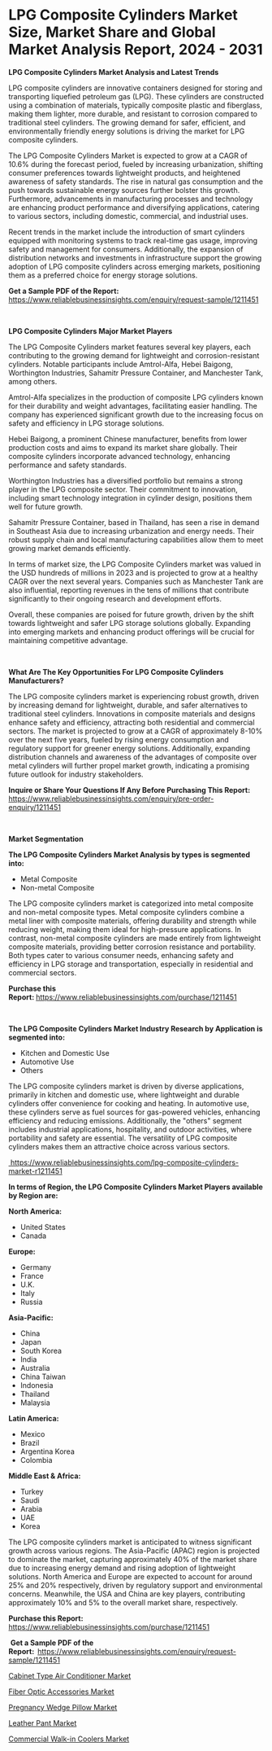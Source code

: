 <p><h1>LPG Composite Cylinders Market Size, Market Share and Global Market Analysis Report, 2024 - 2031</h1></p><p><strong>LPG Composite Cylinders Market Analysis and Latest Trends</strong></p>
<p><p>LPG composite cylinders are innovative containers designed for storing and transporting liquefied petroleum gas (LPG). These cylinders are constructed using a combination of materials, typically composite plastic and fiberglass, making them lighter, more durable, and resistant to corrosion compared to traditional steel cylinders. The growing demand for safer, efficient, and environmentally friendly energy solutions is driving the market for LPG composite cylinders.</p><p>The LPG Composite Cylinders Market is expected to grow at a CAGR of 10.6% during the forecast period, fueled by increasing urbanization, shifting consumer preferences towards lightweight products, and heightened awareness of safety standards. The rise in natural gas consumption and the push towards sustainable energy sources further bolster this growth. Furthermore, advancements in manufacturing processes and technology are enhancing product performance and diversifying applications, catering to various sectors, including domestic, commercial, and industrial uses.</p><p>Recent trends in the market include the introduction of smart cylinders equipped with monitoring systems to track real-time gas usage, improving safety and management for consumers. Additionally, the expansion of distribution networks and investments in infrastructure support the growing adoption of LPG composite cylinders across emerging markets, positioning them as a preferred choice for energy storage solutions.</p></p>
<p><strong>Get a Sample PDF of the Report:&nbsp;</strong> <a href="https://www.reliablebusinessinsights.com/enquiry/request-sample/1211451?utm_campaign=97&utm_medium=2&utm_source=Github&utm_content=ia&utm_term=17122024&utm_id=lpg-composite-cylinders">https://www.reliablebusinessinsights.com/enquiry/request-sample/1211451</a></p>
<p>&nbsp;</p>
<p><strong>LPG Composite Cylinders Major Market Players</strong></p>
<p><p>The LPG Composite Cylinders market features several key players, each contributing to the growing demand for lightweight and corrosion-resistant cylinders. Notable participants include Amtrol-Alfa, Hebei Baigong, Worthington Industries, Sahamitr Pressure Container, and Manchester Tank, among others.</p><p>Amtrol-Alfa specializes in the production of composite LPG cylinders known for their durability and weight advantages, facilitating easier handling. The company has experienced significant growth due to the increasing focus on safety and efficiency in LPG storage solutions. </p><p>Hebei Baigong, a prominent Chinese manufacturer, benefits from lower production costs and aims to expand its market share globally. Their composite cylinders incorporate advanced technology, enhancing performance and safety standards.</p><p>Worthington Industries has a diversified portfolio but remains a strong player in the LPG composite sector. Their commitment to innovation, including smart technology integration in cylinder design, positions them well for future growth. </p><p>Sahamitr Pressure Container, based in Thailand, has seen a rise in demand in Southeast Asia due to increasing urbanization and energy needs. Their robust supply chain and local manufacturing capabilities allow them to meet growing market demands efficiently.</p><p>In terms of market size, the LPG Composite Cylinders market was valued in the USD hundreds of millions in 2023 and is projected to grow at a healthy CAGR over the next several years. Companies such as Manchester Tank are also influential, reporting revenues in the tens of millions that contribute significantly to their ongoing research and development efforts.</p><p>Overall, these companies are poised for future growth, driven by the shift towards lightweight and safer LPG storage solutions globally. Expanding into emerging markets and enhancing product offerings will be crucial for maintaining competitive advantage.</p></p>
<p>&nbsp;</p>
<p><strong>What Are The Key Opportunities For LPG Composite Cylinders Manufacturers?</strong></p>
<p><p>The LPG composite cylinders market is experiencing robust growth, driven by increasing demand for lightweight, durable, and safer alternatives to traditional steel cylinders. Innovations in composite materials and designs enhance safety and efficiency, attracting both residential and commercial sectors. The market is projected to grow at a CAGR of approximately 8-10% over the next five years, fueled by rising energy consumption and regulatory support for greener energy solutions. Additionally, expanding distribution channels and awareness of the advantages of composite over metal cylinders will further propel market growth, indicating a promising future outlook for industry stakeholders.</p></p>
<p><strong>Inquire or Share Your Questions If Any Before Purchasing This Report:</strong> <a href="https://www.reliablebusinessinsights.com/enquiry/pre-order-enquiry/1211451?utm_campaign=97&utm_medium=2&utm_source=Github&utm_content=ia&utm_term=17122024&utm_id=lpg-composite-cylinders">https://www.reliablebusinessinsights.com/enquiry/pre-order-enquiry/1211451</a></p>
<p>&nbsp;</p>
<p><strong>Market Segmentation</strong></p>
<p><strong>The LPG Composite Cylinders Market Analysis by types is segmented into:</strong></p>
<p><ul><li>Metal Composite</li><li>Non-metal Composite</li></ul></p>
<p><p>The LPG composite cylinders market is categorized into metal composite and non-metal composite types. Metal composite cylinders combine a metal liner with composite materials, offering durability and strength while reducing weight, making them ideal for high-pressure applications. In contrast, non-metal composite cylinders are made entirely from lightweight composite materials, providing better corrosion resistance and portability. Both types cater to various consumer needs, enhancing safety and efficiency in LPG storage and transportation, especially in residential and commercial sectors.</p></p>
<p><strong>Purchase this Report:&nbsp;</strong><a href="https://www.reliablebusinessinsights.com/purchase/1211451?utm_campaign=97&utm_medium=2&utm_source=Github&utm_content=ia&utm_term=17122024&utm_id=lpg-composite-cylinders">https://www.reliablebusinessinsights.com/purchase/1211451</a></p>
<p>&nbsp;</p>
<p><strong>The LPG Composite Cylinders Market Industry Research by Application is segmented into:</strong></p>
<p><ul><li>Kitchen and Domestic Use</li><li>Automotive Use</li><li>Others</li></ul></p>
<p><p>The LPG composite cylinders market is driven by diverse applications, primarily in kitchen and domestic use, where lightweight and durable cylinders offer convenience for cooking and heating. In automotive use, these cylinders serve as fuel sources for gas-powered vehicles, enhancing efficiency and reducing emissions. Additionally, the "others" segment includes industrial applications, hospitality, and outdoor activities, where portability and safety are essential. The versatility of LPG composite cylinders makes them an attractive choice across various sectors.</p></p>
<p><a href="https://www.reliablebusinessinsights.com/lpg-composite-cylinders-market-r1211451?utm_campaign=97&utm_medium=2&utm_source=Github&utm_content=ia&utm_term=17122024&utm_id=lpg-composite-cylinders">&nbsp;https://www.reliablebusinessinsights.com/lpg-composite-cylinders-market-r1211451</a></p>
<p><strong>In terms of Region, the LPG Composite Cylinders Market Players available by Region are:</strong></p>
<p>
    <p> <strong> North America: </strong>
        <ul>
            <li>United States</li>
            <li>Canada</li>
        </ul>
        </p> 
    <p> <strong> Europe: </strong>
        <ul>
            <li>Germany</li>
            <li>France</li>
            <li>U.K.</li>
            <li>Italy</li>
            <li>Russia</li>
        </ul>
        </p> 
    <p> <strong> Asia-Pacific: </strong>
        <ul>
            <li>China</li>
            <li>Japan</li>
            <li>South Korea</li>
            <li>India</li>
            <li>Australia</li>
            <li>China Taiwan</li>
            <li>Indonesia</li>
            <li>Thailand</li>
            <li>Malaysia</li>
        </ul>
        </p> 
    <p> <strong> Latin America: </strong>
        <ul>
            <li>Mexico</li>
            <li>Brazil</li>
            <li>Argentina Korea</li>
            <li>Colombia</li>
        </ul>
        </p> 
    <p> <strong> Middle East & Africa: </strong>
        <ul>
            <li>Turkey</li>
            <li>Saudi</li>
            <li>Arabia</li>
            <li>UAE</li>
            <li>Korea</li>
        </ul>
    </p>
    </p>
<p><p>The LPG composite cylinders market is anticipated to witness significant growth across various regions. The Asia-Pacific (APAC) region is projected to dominate the market, capturing approximately 40% of the market share due to increasing energy demand and rising adoption of lightweight solutions. North America and Europe are expected to account for around 25% and 20% respectively, driven by regulatory support and environmental concerns. Meanwhile, the USA and China are key players, contributing approximately 10% and 5% to the overall market share, respectively.</p></p>
<p><strong>Purchase this Report: </strong><a href="https://www.reliablebusinessinsights.com/purchase/1211451?utm_campaign=97&utm_medium=2&utm_source=Github&utm_content=ia&utm_term=17122024&utm_id=lpg-composite-cylinders">https://www.reliablebusinessinsights.com/purchase/1211451</a></p>
<p>&nbsp;<strong>Get a Sample PDF of the Report:&nbsp;&nbsp;</strong><a href="https://www.reliablebusinessinsights.com/enquiry/request-sample/1211451?utm_campaign=97&utm_medium=2&utm_source=Github&utm_content=ia&utm_term=17122024&utm_id=lpg-composite-cylinders">https://www.reliablebusinessinsights.com/enquiry/request-sample/1211451</a></p>
<p><strong></strong></p>
<p><p><a href="https://www.linkedin.com/pulse/forecasting-cabinet-type-air-conditioner-market-growth-147-wdlle?utm_campaign=97&utm_medium=2&utm_source=Github&utm_content=ia&utm_term=17122024&utm_id=lpg-composite-cylinders">Cabinet Type Air Conditioner Market</a></p><p><a href="https://www.linkedin.com/pulse/market-insights-fiber-optic-accessoriesmarket-trends-past-zzcfe?utm_campaign=97&utm_medium=2&utm_source=Github&utm_content=ia&utm_term=17122024&utm_id=lpg-composite-cylinders">Fiber Optic Accessories Market</a></p><p><a href="https://www.linkedin.com/pulse/projecting-pregnancy-wedge-pillow-markets-rapid-growthwith-dl2ze?utm_campaign=97&utm_medium=2&utm_source=Github&utm_content=ia&utm_term=17122024&utm_id=lpg-composite-cylinders">Pregnancy Wedge Pillow Market</a></p><p><a href="https://www.linkedin.com/pulse/in-depth-leather-pant-market-analysis-trends-share-projected-soz6e?utm_campaign=97&utm_medium=2&utm_source=Github&utm_content=ia&utm_term=17122024&utm_id=lpg-composite-cylinders">Leather Pant Market</a></p><p><a href="https://github.com/stephaniwo144/Market-Research-Report-List-1/blob/main/commercial-walk-in-coolers-market.md?utm_campaign=97&utm_medium=2&utm_source=Github&utm_content=ia&utm_term=17122024&utm_id=lpg-composite-cylinders">Commercial Walk-in Coolers Market</a></p></p>